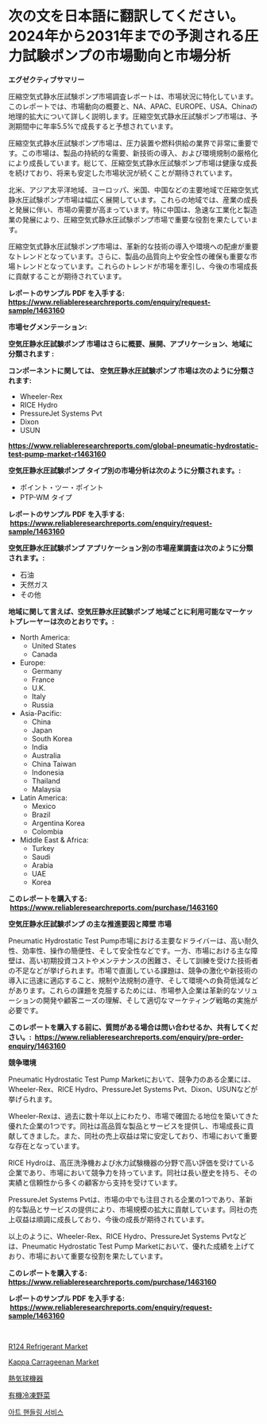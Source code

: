 <p><h1>次の文を日本語に翻訳してください。2024年から2031年までの予測される圧力試験ポンプの市場動向と市場分析</h1></p><p><strong>エグゼクティブサマリー</strong></p>
<p><p>圧縮空気式静水圧試験ポンプ市場調査レポートは、市場状況に特化しています。このレポートでは、市場動向の概要と、NA、APAC、EUROPE、USA、Chinaの地理的拡大について詳しく説明します。圧縮空気式静水圧試験ポンプ市場は、予測期間中に年率5.5%で成長すると予想されています。</p><p>圧縮空気式静水圧試験ポンプ市場は、圧力装置や燃料供給の業界で非常に重要です。この市場は、製品の持続的な需要、新技術の導入、および環境規制の厳格化により成長しています。総じて、圧縮空気式静水圧試験ポンプ市場は健康な成長を続けており、将来も安定した市場状況が続くことが期待されています。</p><p>北米、アジア太平洋地域、ヨーロッパ、米国、中国などの主要地域で圧縮空気式静水圧試験ポンプ市場は幅広く展開しています。これらの地域では、産業の成長と発展に伴い、市場の需要が高まっています。特に中国は、急速な工業化と製造業の発展により、圧縮空気式静水圧試験ポンプ市場で重要な役割を果たしています。</p><p>圧縮空気式静水圧試験ポンプ市場は、革新的な技術の導入や環境への配慮が重要なトレンドとなっています。さらに、製品の品質向上や安全性の確保も重要な市場トレンドとなっています。これらのトレンドが市場を牽引し、今後の市場成長に貢献することが期待されています。</p></p>
<p><strong>レポートのサンプル PDF を入手する: <a href="https://www.reliableresearchreports.com/enquiry/request-sample/1463160">https://www.reliableresearchreports.com/enquiry/request-sample/1463160</a></strong></p>
<p><strong>市場セグメンテーション:</strong></p>
<p><strong> 空気圧静水圧試験ポンプ 市場はさらに概要、展開、アプリケーション、地域に分類されます :</strong></p>
<p><strong>コンポーネントに関しては、 空気圧静水圧試験ポンプ 市場は次のように分類されます: &nbsp;</strong></p>
<p><ul><li>Wheeler-Rex</li><li>RICE Hydro</li><li>PressureJet Systems Pvt</li><li>Dixon</li><li>USUN</li></ul></p>
<p><strong><a href="https://www.reliableresearchreports.com/global-pneumatic-hydrostatic-test-pump-market-r1463160">https://www.reliableresearchreports.com/global-pneumatic-hydrostatic-test-pump-market-r1463160</a></strong></p>
<p><strong> 空気圧静水圧試験ポンプ タイプ別の市場分析は次のように分類されます。:</strong></p>
<p><ul><li>ポイント・ツー・ポイント</li><li>PTP-WM タイプ</li></ul></p>
<p><strong>レポートのサンプル PDF を入手する: &nbsp;<a href="https://www.reliableresearchreports.com/enquiry/request-sample/1463160">https://www.reliableresearchreports.com/enquiry/request-sample/1463160</a></strong></p>
<p><strong> 空気圧静水圧試験ポンプ アプリケーション別の市場産業調査は次のように分類されます。:</strong></p>
<p><ul><li>石油</li><li>天然ガス</li><li>その他</li></ul></p>
<p><strong>地域に関して言えば、空気圧静水圧試験ポンプ 地域ごとに利用可能なマーケットプレーヤーは次のとおりです。:</strong></p>
<p><ul>
    <li>
        North America:
        <ul>
            <li>United States</li>
            <li>Canada</li>
        </ul>
    </li>
    <li>
        Europe:
        <ul>
            <li>Germany</li>
            <li>France</li>
            <li>U.K.</li>
            <li>Italy</li>
            <li>Russia</li>
        </ul>
    </li>
    <li>
        Asia-Pacific:
        <ul>
            <li>China</li>
            <li>Japan</li>
            <li>South Korea</li>
            <li>India</li>
            <li>Australia</li>
            <li>China Taiwan</li>
            <li>Indonesia</li>
            <li>Thailand</li>
            <li>Malaysia</li>
        </ul>
    </li>
    <li>
        Latin America:
        <ul>
            <li>Mexico</li>
            <li>Brazil</li>
            <li>Argentina Korea</li>
            <li>Colombia</li>
        </ul>
    </li>
    <li>
        Middle East & Africa:
        <ul>
            <li>Turkey</li>
            <li>Saudi</li>
            <li>Arabia</li>
            <li>UAE</li>
            <li>Korea</li>
        </ul>
    </li>
    </ul></p>
<p><strong>このレポートを購入する: &nbsp;<a href="https://www.reliableresearchreports.com/purchase/1463160">https://www.reliableresearchreports.com/purchase/1463160</a></strong></p>
<p><strong>空気圧静水圧試験ポンプ の主な推進要因と障壁 市場</strong></p>
<p><p>Pneumatic Hydrostatic Test Pump市場における主要なドライバーは、高い耐久性、効率性、操作の簡便性、そして安全性などです。一方、市場における主な障壁は、高い初期投資コストやメンテナンスの困難さ、そして訓練を受けた技術者の不足などが挙げられます。市場で直面している課題は、競争の激化や新技術の導入に迅速に適応すること、規制や法規制の遵守、そして環境への負荷低減などがあります。これらの課題を克服するためには、市場参入企業は革新的なソリューションの開発や顧客ニーズの理解、そして適切なマーケティング戦略の実施が必要です。</p></p>
<p><strong>このレポートを購入する前に、質問がある場合は問い合わせるか、共有してください。:&nbsp; <a href="https://www.reliableresearchreports.com/enquiry/pre-order-enquiry/1463160">https://www.reliableresearchreports.com/enquiry/pre-order-enquiry/1463160</a></strong></p>
<p><strong>競争環境</strong></p>
<p><p>Pneumatic Hydrostatic Test Pump Marketにおいて、競争力のある企業には、Wheeler-Rex、RICE Hydro、PressureJet Systems Pvt、Dixon、USUNなどが挙げられます。</p><p>Wheeler-Rexは、過去に数十年以上にわたり、市場で確固たる地位を築いてきた優れた企業の1つです。同社は高品質な製品とサービスを提供し、市場成長に貢献してきました。また、同社の売上収益は常に安定しており、市場において重要な存在となっています。</p><p>RICE Hydroは、高圧洗浄機および水力試験機器の分野で高い評価を受けている企業であり、市場において競争力を持っています。同社は長い歴史を持ち、その実績と信頼性から多くの顧客から支持を受けています。</p><p>PressureJet Systems Pvtは、市場の中でも注目される企業の1つであり、革新的な製品とサービスの提供により、市場規模の拡大に貢献しています。同社の売上収益は順調に成長しており、今後の成長が期待されています。</p><p>以上のように、Wheeler-Rex、RICE Hydro、PressureJet Systems Pvtなどは、Pneumatic Hydrostatic Test Pump Marketにおいて、優れた成績を上げており、市場において重要な役割を果たしています。</p></p>
<p><strong>このレポートを購入する: &nbsp; <a href="https://www.reliableresearchreports.com/purchase/1463160">https://www.reliableresearchreports.com/purchase/1463160</a></strong></p>
<p><strong>レポートのサンプル PDF を入手する: &nbsp;<a href="https://www.reliableresearchreports.com/enquiry/request-sample/1463160">https://www.reliableresearchreports.com/enquiry/request-sample/1463160</a></strong><strong></strong></p>
<p>&nbsp;</p>
<p><p><a href="https://www.linkedin.com/pulse/r124-refrigerant-market-size-2024-2031-global-industrial-lm3rf?trackingId=I%2BuLw%2BfkN5JKAvPQEKxZnA%3D%3D">R124 Refrigerant Market</a></p><p><a href="https://www.linkedin.com/pulse/insights-kappa-carrageenan-market-size-analysing-share-trends-tqcee?trackingId=CuMejFVn8Nz7CB25sayKnA%3D%3D">Kappa Carrageenan Market</a></p><p><a href="https://medium.com/@alliegrater55/%E3%83%9B%E3%83%83%E3%83%88%E3%82%A8%E3%82%A2%E3%83%90%E3%83%AB%E3%83%BC%E3%83%B3%E3%81%AE%E8%A3%85%E5%82%99%E5%B8%82%E5%A0%B4%E3%81%AE%E8%A6%8F%E6%A8%A1%E3%81%A8%E5%B8%82%E5%A0%B4%E5%8B%95%E5%90%91-%E5%AE%8C%E5%85%A8%E3%81%AA%E6%A5%AD%E7%95%8C%E6%A6%82%E8%AA%AC-2024%E5%B9%B4%E3%81%8B%E3%82%892031%E5%B9%B4%E3%81%BE%E3%81%A7-9d5127baf359">熱気球機器</a></p><p><a href="https://github.com/LeanneBruen2023/Market-Research-Report-List-1/blob/main/737404030873.md">有機冷凍野菜</a></p><p><a href="https://medium.com/@gustavorn8776/%EC%95%84%ED%8A%B8-%ED%95%B8%EB%93%A4%EB%A7%81-%EC%84%9C%EB%B9%84%EC%8A%A4-%EC%8B%9C%EC%9E%A5-%EA%B7%9C%EB%AA%A8-cagr-%ED%8A%B8%EB%A0%8C%EB%93%9C-2024-2030-84ecfa1afc5a">아트 핸들링 서비스</a></p></p>
